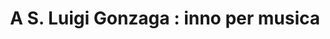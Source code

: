 ---
pid: obj4
grant_year_type: 2015 Digital Conversion Grant
institution_name: Fordham University
institution_link: https://www.fordham.edu/
collection_name: Political and religious pamphlets of the Italian unification, 1815-1871
collection_link: https://cdm17265.contentdm.oclc.org/digital/collection/italianPamp
description: This collection of approximately 1600 short printed pamphlets was published
  in Italy, largely from 1815-1880, and markings on several of the items appear to
  link the collection with Cardinal Carlo Luigi Morichini (1805-1879) as a former
  owner. The pamphlets reflect the Catholic Church's outlook on and response to the
  sweeping changes occurring in 19th-century Italy, a period which witnessed the national
  unification of the Italian peninsula and the corresponding secularization of civil,
  political, and educational institutions.
title: 'A S. Luigi Gonzaga : inno per musica'
source: https://cdm17265.contentdm.oclc.org/digital/api/singleitem/image/italianPamp/32894/default.jpg
permalink: "/grants/obj4/"
layout: grants_item
---